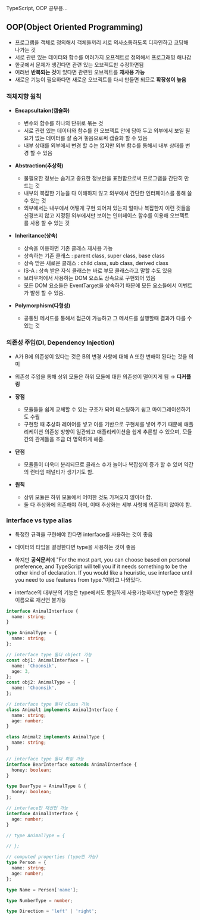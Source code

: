 TypeScript, OOP 공부용...

## OOP(Object Oriented Programming)

- 프로그램을 객체로 정의해서 객체들끼리 서로 의사소통하도록 디자인하고 코딩해 나가는 것
- 서로 관련 있는 데이터와 함수를 여러가지 오프젝트로 정의해서 프로그래밍 해나감
- 한곳에서 문제가 생긴다면 관련 있는 오브젝트만 수정하면됨
- 여러번 **반복되는 것**이 있다면 관련된 오브젝트를 **재사용 가능**
- 새로운 기능이 필요하다면 새로운 오브젝트를 다시 만들면 되므로 **확장성이 높음**

### 객체지향 원칙

- **Encapsultaion(캡슐화)**

  - 변수와 함수를 하나의 단위로 묶는 것
  - 서로 관련 있는 데이터와 함수를 한 오브젝트 안에 담아 두고 외부에서 보일 필요가 없는 데이터를 잘 숨겨 놓음으로써 캡슐화 할 수 있음
  - 내부 상태를 외부에서 변경 할 수는 없지만 외부 함수를 통해서 내부 상태를 변경 할 수 있음

- **Abstraction(추상화)**

  - 불필요한 정보는 숨기고 중요한 정보만을 표현함으로써 프로그램을 간단히 만드는 것
  - 내부의 복잡한 기능을 다 이해하지 않고 외부에서 간단한 인터페이스를 통해 쓸 수 있는 것
  - 외부에서는 내부에서 어떻게 구현 되어져 있는지 얼마나 복잡한지 이런 것들을 신경쓰지 않고 지정된 외부에서만 보이는 인터페이스 함수를 이용해 오브젝트를 사용 할 수 있는 것

- **Inheritance(상속)**
  - 상속을 이용하면 기존 클래스 재사용 가능
  - 상속하는 기존 클래스 : parent class, super class, base class
  - 상속 받은 새로운 클래스 : child class, sub class, derived class
  - IS-A : 상속 받은 자식 클래스는 바로 부모 클래스라고 말할 수도 있음
  - 브라우저에서 사용하는 DOM 요소도 상속으로 구현되어 있음
  - 모든 DOM 요소들은 EventTarget을 상속하기 때문에 모든 요소들에서 이벤트가 발생 할 수 있음.
- **Polymorphism(다형성)**
  - 공통된 메서드를 통해서 접근이 가능하고 그 메서드를 실행할때 결과가 다를 수 있는 것

### 의존성 주입(DI, Dependency Injection)

- A가 B에 의존성이 있다는 것은 B의 변경 사항에 대해 A 또한 변해야 된다는 것을 의미
- 의존성 주입을 통해 상위 모듈은 하위 모듈에 대한 의존성이 떨어지게 됨 → **디커플링**

- **장점**
  - 모듈들을 쉽게 교체할 수 있는 구조가 되어 테스팅하기 쉽고 마이그레이션하기도 수월
  - 구현할 때 추상화 레이어를 넣고 이를 기반으로 구현체를 넣어 주기 때문에 애플리케이션 의존성 방향이 일관되고 애플리케이션을 쉽게 추론할 수 있으며, 모듈 간의 관계들을 조금 더 명확하게 해줌.
- **단점**
  - 모듈들이 더욱더 분리되므로 클래스 수가 늘어나 복잡성이 증가 할 수 있며 약간의 런타임 패널티가 생기기도 함.
- **원칙**
  - 상위 모듈은 하위 모듈에서 어떠한 것도 가져오지 않아야 함.
  - 둘 다 추상화에 의존해야 하며, 이때 추상화는 세부 사항에 의존하지 않아야 함.

### interface vs type alias

- 특정한 규격을 구현해야 한다면 interface를 사용하는 것이 좋음
- 데이터의 타입을 결정한다면 type을 사용하는 것이 좋음

- 하지만 **공식문서**에 "For the most part, you can choose based on personal preference, and TypeScript will tell you if it needs something to be the other kind of declaration. If you would like a heuristic, use interface until you need to use features from type."이라고 나와있다.

- interface의 대부분의 기능은 type에서도 동일하게 사용가능하지만 type은 동일한 이름으로 재선언 불가능

```TypeScript
interface AnimalInterface {
  name: string;
}

type AnimalType = {
  name: string;
};

// interface type 둘다 object 가능
const obj1: AnimalInterface = {
  name: 'Choonsik',
  age: 3,
};
const obj2: AnimalType = {
  name: 'Choonsik',
};

// interface type 둘다 class 가능
class Animal1 implements AnimalInterface {
  name: string;
  age: number;
}

class Animal2 implements AnimalType {
  name: string;
}

// interface type 둘다 확장 가능
interface BearInterface extends AnimalInterface {
  honey: boolean;
}

type BearType = AnimalType & {
  honey: boolean;
};

// interface만 재선언 가능
interface AnimalInterface {
  age: number;
}

// type AnimalType = {

// };

// computed properties (type만 가능)
type Person = {
  name: string;
  age: number;
};

type Name = Person['name'];

type NumberType = number;

type Direction = 'left' | 'right';

```
